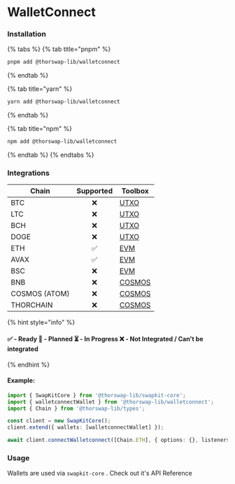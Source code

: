 # WalletConnect

### Installation

{% tabs %}
{% tab title="pnpm" %}
```bash
pnpm add @thorswap-lib/walletconnect
```
{% endtab %}

{% tab title="yarn" %}
```bash
yarn add @thorswap-lib/walletconnect
```
{% endtab %}

{% tab title="npm" %}
```bash
npm add @thorswap-lib/walletconnect
```
{% endtab %}
{% endtabs %}

### Integrations

<table data-full-width="false"><thead><tr><th>Chain</th><th align="center">Supported</th><th>Toolbox</th></tr></thead><tbody><tr><td>BTC</td><td align="center">❌</td><td><a href="../toolboxes/utxo.md">UTXO</a></td></tr><tr><td>LTC</td><td align="center">❌</td><td><a href="../toolboxes/utxo.md">UTXO</a></td></tr><tr><td>BCH</td><td align="center">❌</td><td><a href="../toolboxes/utxo.md">UTXO</a></td></tr><tr><td>DOGE</td><td align="center">❌</td><td><a href="../toolboxes/utxo.md">UTXO</a></td></tr><tr><td>ETH</td><td align="center">✅</td><td><a href="../toolboxes/evm.md">EVM</a></td></tr><tr><td>AVAX</td><td align="center">✅</td><td><a href="../toolboxes/evm.md">EVM</a></td></tr><tr><td>BSC</td><td align="center">❌</td><td><a href="../toolboxes/evm.md">EVM</a></td></tr><tr><td>BNB</td><td align="center">❌</td><td><a href="../toolboxes/cosmos.md">COSMOS</a></td></tr><tr><td>COSMOS (ATOM)</td><td align="center">❌</td><td><a href="../toolboxes/cosmos.md">COSMOS</a></td></tr><tr><td>THORCHAIN</td><td align="center">❌</td><td><a href="../toolboxes/cosmos.md">COSMOS</a></td></tr></tbody></table>

{% hint style="info" %}
#### ✅ - Ready 🤔 - Planned ⏳ - In Progress ❌ - Not Integrated / Can't be integrated
{% endhint %}

#### Example:&#x20;

```typescript
import { SwapKitCore } from '@thorswap-lib/swapkit-core';
import { walletconnectWallet } from '@thorswap-lib/walletconnect';
import { Chain } from '@thorswap-lib/types';

const client = new SwapKitCore();
client.extend({ wallets: [walletconnectWallet] });

await client.connectWalletconnect([Chain.ETH], { options: {}, listeners: {} })
```

### Usage

Wallets are used via `swapkit-core` . Check out it's API Reference
